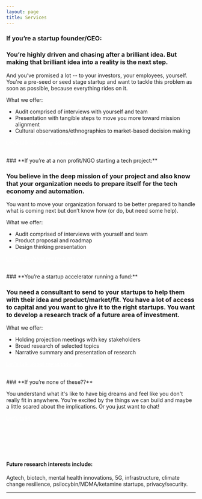 ```yaml
---
layout: page
title: Services
---
```

<meta name="Services" content="Author: Burtch, Allison, 
    Category: 'consultancy, trend reports, technology, future tech'">


### **If you’re a startup founder/CEO:**

### You’re highly driven and chasing after a brilliant idea. But making that brilliant idea into a reality is the next step. 

And you’ve promised a lot -- to your investors, your employees, yourself. You're a pre-seed or seed stage startup and want to tackle this problem as soon as possible, because everything rides on it. 

What we offer:
 - Audit comprised of interviews with yourself and team 
 - Presentation with tangible steps to move you more toward mission alignment
 - Cultural observations/ethnographies to market-based decision making

<span class="improved"><a href="mailto:hi@irlresear.ch" style="color:white">Let's talk about my company</a> </span>

<br>
### **If you’re at a non profit/NGO starting a tech project:** 

### You believe in the deep mission of your project and also know that your organization needs to prepare itself for the tech economy and automation. 

You want to move your organization forward to be better prepared to handle what is coming next but don’t know how (or do, but need some help). 

What we offer:
 - Audit comprised of interviews with yourself and team 
 - Product proposal and roadmap
 - Design thinking presentation

<span class="improved"><a href="mailto:hi@irlresear.ch" style="color:white">Let's talk about my tech project</a> </span>

<br>
### **You’re a startup accelerator running a fund:**

### You need a consultant to send to your startups to help them with their idea and product/market/fit. You have a lot of access to capital and you want to give it to the right startups. You want to develop a research track of a future area of investment.  

What we offer:
 - Holding projection meetings with key stakeholders
 - Broad research of selected topics
 - Narrative summary and presentation of research

<span class="improved"><a href="mailto:hi@irlresear.ch" style="color:white">Let's talk about my accelerator</a> </span>

<br>
### **If you’re none of these??**

You understand what it's like to have big dreams and feel like you don't really fit in anywhere. You're excited by the things we can build and maybe a little scared about the implications. Or you just want to chat!

<span class="improved"><a href="mailto:hi@irlresear.ch" style="color:white">Let's talk!</a> </span>
<br>
<br><br><br><br><br>

#### Future research interests include: 
Agtech, biotech, mental health innovations, 5G, infrastructure, climate change resilience, psilocybin/MDMA/ketamine startups, privacy/security. 


***